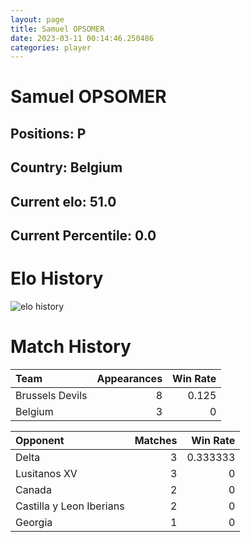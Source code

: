 ```yaml
---  
layout: page  
title: Samuel OPSOMER  
date: 2023-03-11 00:14:46.250486  
categories: player  
---
```

# Samuel OPSOMER

## Positions: P

## Country: Belgium

## Current elo: 51.0

## Current Percentile: 0.0

# Elo History


![elo history](history_SamuelOPSOMER.png)
# Match History


| Team            |   Appearances |   Win Rate |
|:----------------|--------------:|-----------:|
| Brussels Devils |             8 |      0.125 |
| Belgium         |             3 |      0     |

| Opponent                 |   Matches |   Win Rate |
|:-------------------------|----------:|-----------:|
| Delta                    |         3 |   0.333333 |
| Lusitanos XV             |         3 |   0        |
| Canada                   |         2 |   0        |
| Castilla y Leon Iberians |         2 |   0        |
| Georgia                  |         1 |   0        |